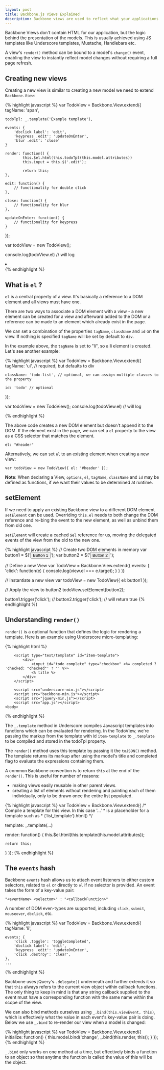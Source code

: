 ```yaml
---
layout: post
title: Backbone.js Views Explained
description: Backbone views are used to reflect what your applications' data models look like. They are also used to listen to events and react accordingly.
---
```


Backbone Views don't contain HTML for our application, but the logic behind the presentation of the models. This is usually achieved using JS templates like Underscore templates, Mustache, Handlebars etc. 

A view's `render()` method can be bound to a model's `change()` event, enabling the view to instantly reflect model changes without requiring a full page refresh.

## Creating new views

Creating a new view is similar to creating a new model we need to extend `Backbone.View`:

{% highlight javascript %}
var TodoView = Backbone.View.extend({
    tagName: 'span',
    
    todoTpl: _.template('Example template'),
    
    events: {
        'dbclick label': 'edit',
        'keypress .edit': 'updateOnEnter',
        'blur .edit': 'close'
    }
    
    render: function() {
            this.$el.html(this.todoTpl(this.model.attributes))
            this.input = this.$('.edit');
            
            return this;
    },
    
    edit: function() {
        // functionality for double click
    },
    
    close: function() {
        // functionality for blur
    },
    
    updateOnEnter: function() {
        // functionality for keypress
    }
});

var todoView = new TodoView();

console.log(todoView.el) // will log <li></li>
{% endhighlight %}

## What is `el` ?

`el` is a central property of a view. It's basically a reference to a DOM element and all views must have one. 

There are two ways to associate a DOM element with a view - a new element can be created for a view and afterward added to the DOM or a reference can be made to an element which already exist in the page.

We can set a combination of the properties `tagName`, `className` and `id` on the view. If nothing is specified `tagName` will be set by default to `div`.

In the example above, the `tagName` is set to "li", so a li element is created. Let's see another example:

{% highlight javascript %}
var TodoView = Backbone.View.extend({
    tagName: 'ul', // required, but defaults to div
    
    className: 'todo-list', // optional, we can assign multiple classes to the property
    
    id: 'todo' // optional
});

var todoView = new TodoView();
console.log(todoView.el) // will log <ul class="todo-list" id="todo"></ul>
{% endhighlight %}

The above code creates a new DOM element but doesn't append it to the DOM. If the element exist in the page, we can set a `el` property to the view as a CSS selector that matches the element.
 
`el: "#header"`

Alternatively, we can set `el` to an existing element when creating a new view:
 
`var todoView = new TodoView({ el: '#header' });`

**Note:** When declaring a View, `options`, `el`, `tagName`, `className` and `id` may be defined as functions, if we want their values to be determined at runtime.

## setElement

If we need to apply an existing Backbone view to a different DOM element `setElement` can be used. Overriding `this.el` needs to both change the DOM reference and re-bing the event to the new element, as well as unbind them from old one.

`setElement` will create a cached `$el` reference for us, moving the delegated events of the view from the old to the new one.

{% highlight javascript %}
// Create two DOM elements in memory
var button1 = $('<button>Button 1</button>');
var button2 = $('<button>Button 2</button>');

// Define a new View
var TodoView = Backbone.View.extend({
    events: {
        'click': function(e) {
            console.log(view.el === e.target);
        }
    }
})

// Instantiate a new view
var todoView = new TodoView({ el: button1 });

// Apply the view to button2
todoView.setElement(button2);

button1.trigger('click'); //
button2.trigger('click'); // will return true
{% endhighlight %}

## Understanding `render()`

`render()` is a optional function that defines the logic for rendering a template. Here is an example using Underscore micro-templating:

{% highlight html %}
<!doctype html>
<html lang="en">
<head>
    <meta charset="utf-8">
    <title></title>
    <meta name="description" content="">
</head>
    <body>
        <div id="todo"></div>
        
        <script type="text/template" id="item-template">
            <div>
                <input id="todo_complete" type="checkbox" <%= completed ? 'checked: "checked"' ? '' %>>
                <% title %>
            </div>
        </script>
    
        <script src="underscore-min.js"></script>
        <script src="backbone-min.js"></script>
        <script src="jquery-min.js"></script>
        <script src="app.js"></script>
    <body>
</html>
{% endhighlight %}

The `_.template` method in Underscore compiles Javascript templates into functions which can be evaluated for rendering. In the TodoView, we're passing the markup from the template with id `item-template` to `_.template` to be compiled and stored in the todoTpl property.

The `render()` method uses this template by passing it the `toJSON()` method. The template returns its markup after using the model's title and completed flag to evaluate the expressions containing them. 

A common Backbone convention is to return `this` at the end of the `render()`. This is useful for number of reasons:
 
- making views easily reusable in other parent views.
- creating a list of elements without rendering and painting each of them individually, only to be drawn once the entire list populated.

{% highlight javascript %}
var TodoView = Backbone.View.extend({
   /* Compile a template for this view. In this case '...'
    * is a placeholder for a template such as
    * $('$list_template').html() */
   
   template: _.template(...) 
   
   render: function() {
    this.$el.html(this.template(this.model.attributes));
    
    return this;
   }
});
{% endhighlight %}

## The `events` hash

Backbone `events` hash allows us to attach event listeners to either custom selectors, related to `el` or directly to `el` if no selector is provided. An event takes the form of a key-value pair:

`"<eventName> <selecton>" : "<callbackFunction>"`

A number of DOM even-types are supported, including `click`, `submit`, `mouseover`, `dbclick`, etc.

{% highlight javascript %}
var TodoView = Backbone.View.extend({
    tagName: 'li',
    
    events: {
        'click .toggle': 'toggleCompleted',
        'dbclick label': 'edit',
        'keypress .edit': 'updateOnEnter',
        'click .destroy': 'clear',
    },
    ...
{% endhighlight %}

Backbone uses jQuery's `.delegate()` underneath and further extends it so that `this` always refers to the current view object within callback functions. The only thing to keep in mind is that any string callback supplied to the event must have a corresponding function with the same name within the scope of the view.

We can also bind methods ourselves using `_.bind(this.viewEvent, this)`, which is effectively what the value in each event's key-value pair is doing. Below we use `_.bind` to re-render our view when a model is changed:
 
{% highlight javascript %}
var TodoView = Backbone.View.extend({
    initialize: function() {
        this.model.bind('change', _.bind(this.render, this));
    }
});
{% endhighlight %}

`_.bind` only works on one method at a time, but effectively binds a function to an object so that anytime the function is called the value of this will be the object.